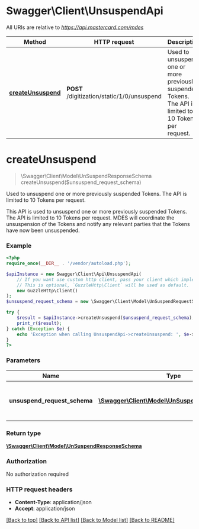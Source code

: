# Swagger\Client\UnsuspendApi

All URIs are relative to *https://api.mastercard.com/mdes*

Method | HTTP request | Description
------------- | ------------- | -------------
[**createUnsuspend**](UnsuspendApi.md#createUnsuspend) | **POST** /digitization/static/1/0/unsuspend | Used to unsuspend one or more previously suspended Tokens. The API is limited to 10 Tokens per request.


# **createUnsuspend**
> \Swagger\Client\Model\UnSuspendResponseSchema createUnsuspend($unsuspend_request_schema)

Used to unsuspend one or more previously suspended Tokens. The API is limited to 10 Tokens per request.

This API is used to unsuspend one or more previously suspended Tokens. The API is limited to 10 Tokens per request. MDES will coordinate the unsuspension of the Tokens and notify any relevant parties that the Tokens have now been unsuspended.

### Example
```php
<?php
require_once(__DIR__ . '/vendor/autoload.php');

$apiInstance = new Swagger\Client\Api\UnsuspendApi(
    // If you want use custom http client, pass your client which implements `GuzzleHttp\ClientInterface`.
    // This is optional, `GuzzleHttp\Client` will be used as default.
    new GuzzleHttp\Client()
);
$unsuspend_request_schema = new \Swagger\Client\Model\UnSuspendRequestSchema(); // \Swagger\Client\Model\UnSuspendRequestSchema | Contains the details of the request message.

try {
    $result = $apiInstance->createUnsuspend($unsuspend_request_schema);
    print_r($result);
} catch (Exception $e) {
    echo 'Exception when calling UnsuspendApi->createUnsuspend: ', $e->getMessage(), PHP_EOL;
}
?>
```

### Parameters

Name | Type | Description  | Notes
------------- | ------------- | ------------- | -------------
 **unsuspend_request_schema** | [**\Swagger\Client\Model\UnSuspendRequestSchema**](../Model/UnSuspendRequestSchema.md)| Contains the details of the request message. | [optional]

### Return type

[**\Swagger\Client\Model\UnSuspendResponseSchema**](../Model/UnSuspendResponseSchema.md)

### Authorization

No authorization required

### HTTP request headers

 - **Content-Type**: application/json
 - **Accept**: application/json

[[Back to top]](#) [[Back to API list]](../../README.md#documentation-for-api-endpoints) [[Back to Model list]](../../README.md#documentation-for-models) [[Back to README]](../../README.md)

